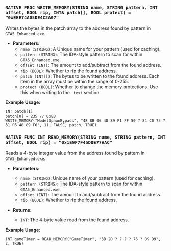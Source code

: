 ### `NATIVE PROC WRITE_MEMORY(STRING name, STRING pattern, INT offset, BOOL rip, INT& patch[], BOOL protect) = "0xEEE74A05DE4C2A07"`

Writes the bytes in the patch array to the address found by pattern in `GTA5_Enhanced.exe`.

- **Parameters:**
  - `name (STRING)`: A Unique name for your pattern (used for caching).
  - `pattern (STRING)`: The IDA-style pattern to scan for within `GTA5_Enhanced.exe`.
  - `offset (INT)`: The amount to add/subtract from the found address.
  - `rip (BOOL)`: Whether to rip the found address.
  - `patch (INT[])`: The bytes to be written to the found address. Each item in the array must be within the range of 0-255.
  - `protect (BOOL)`: Whether to change the memory protections. Use this when writing to the `.text` section.

**Example Usage:**
```
INT patch[1]
patch[0] = 235 // 0xEB
WRITE_MEMORY("ModelSpawnBypass", "48 8B 06 48 89 F1 FF 50 ? 84 C0 75 ? 31 F6 48 89 F0", 11, FALSE, patch, TRUE)
```

### `NATIVE FUNC INT READ_MEMORY(STRING name, STRING pattern, INT offset, BOOL rip) = "0x1E9F7F45D0E77AAC"`

Reads a 4-byte integer value from the address found by pattern in `GTA5_Enhanced.exe`.

- **Parameters:**
  - `name (STRING)`: Unique name of your pattern (used for caching).
  - `pattern (STRING)`: The IDA-style pattern to scan for within `GTA5_Enhanced.exe`.
  - `offset (INT)`: The amount to add/subtract from the found address.
  - `rip (BOOL)`: Whether to rip the found address.

- **Returns:**
  - `INT`: The 4-byte value read from the found address.

**Example Usage:**
```
INT gameTimer = READ_MEMORY("GameTimer", "3B 2D ? ? ? ? 76 ? 89 D9", 2, TRUE)
```